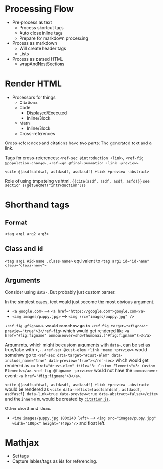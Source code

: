 # Processing Flow
- Pre-process as text
  - Process shortcut tags
  - Auto close inline tags
  - Prepare for markdown processing
- Process as markdown
  - Will create header tags
  - Lists
- Process as parsed HTML
  - wrapAndNestSections
   
# Render HTML
  - Processors for things
    - Citations
    - Code
      - Displayed/Executed
      - Inline/Block
    - Math
      - Inline/Block
    - Cross-references
   
Cross-references and citations have two parts: The generated text and a link.

Tags for cross-references: `<ref-sec @introduction +link>`, `<ref-fig @population-change>`, `<ref-eqn @final-summation +link -preview>`

`<cite @[asdfsafdsaf, asfdasdf, asdfasdf] +link +preview -abstract>`

Role of using tmplateing vs html. `{{cite(asdf, asdf, asdf, asfd)}}` `see section {{getSecRef("introduction")}}`

# Shorthand tags
## Format
`<tag arg1 arg2 arg3>`

## Class and id
`<tag arg1 #id-name .class-name>` equivalent to `<tag arg1 id="id-name" class="class-name">`

## Arguments
Consider using `data-`. But probably just custom parser.

In the simplest cases, text would just become the most obvious argument.
- `<a google.com>` --> `<a href="https://google.com">google.com</a>`
- `<img images/puppy.jpg>` --> `<img src="images/puppy.jpg" />`

`<ref-fig @figname>` would somehow go to `<ref-fig target="#figname" preview="true">3</ref-fig>` which would get rendered like `<a href="#fig:figname" onmouseover=showThumbnail("#fig:figname")>3</a>`

Arguments, which might be custom arguments with `data-`, can be set as true/false with `+,-`. `<ref-sec @cust-elem +link +name +preview>` would somehow go to `<ref-sec data-target="#cust-elem" data-include_name="true" data-preview="true"></ref-sec>` which would get rendered as `<a href="#cust-elem" title="3: Custom Elements">3: Custom Elements</a>`. `<ref-fig @figname -preview>` would not have the `onmouseover` event: `<a href="#fig:figname">3</a>`.

`<cite @[asdfsafdsaf, asfdasdf, asdfasdf] +link +preview -abstract>` would be rendered as `<cite data-reflist=[asdfsafdsaf, asfdasdf, asdfasdf] data-link=true data-preview=true data-abstract=false></cite>` and the `innerHTML` would be created by [`citation.js`](https://citation.js.org/).

Other shorthand ideas:
- `<img images/puppy.jpg 180x240 left>` --> `<img src="images/puppy.jpg" width="180px" height="240px"/>` and float left.


# Mathjax
- Set tags
- Capture lables/tags as ids for referencing.


